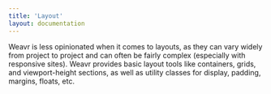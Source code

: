 ```yaml
---
title: 'Layout'
layout: documentation
---
```


Weavr is less opinionated when it comes to layouts, as they can vary widely from project to project and can often be fairly complex (especially with responsive sites). Weavr provides basic layout tools like containers, grids, and viewport-height sections, as well as utility classes for display, padding, margins, floats, etc.
